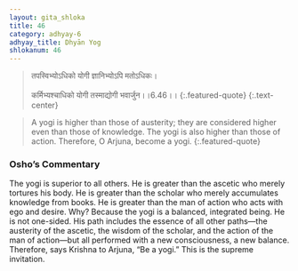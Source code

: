 ```yaml
---
layout: gita_shloka
title: 46
category: adhyay-6
adhyay_title: Dhyān Yog
shlokanum: 46
---
```


> तपस्विभ्योऽधिको योगी ज्ञानिभ्योऽपि मतोऽधिकः।<br><br>कर्मिभ्यश्चाधिको योगी तस्माद्योगी भवार्जुन।।6.46।।
{:.featured-quote} 
{:.text-center}

> A yogi is higher than those of austerity; they are considered higher even than those of knowledge. The yogi is also higher than those of action. Therefore, O Arjuna, become a yogi.
{:.featured-quote}

### Osho’s Commentary
The yogi is superior to all others. He is greater than the ascetic who merely tortures his body. He is greater than the scholar who merely accumulates knowledge from books. He is greater than the man of action who acts with ego and desire.
Why? Because the yogi is a balanced, integrated being. He is not one-sided. His path includes the essence of all other paths—the austerity of the ascetic, the wisdom of the scholar, and the action of the man of action—but all performed with a new consciousness, a new balance.
Therefore, says Krishna to Arjuna, “Be a yogi.” This is the supreme invitation.
